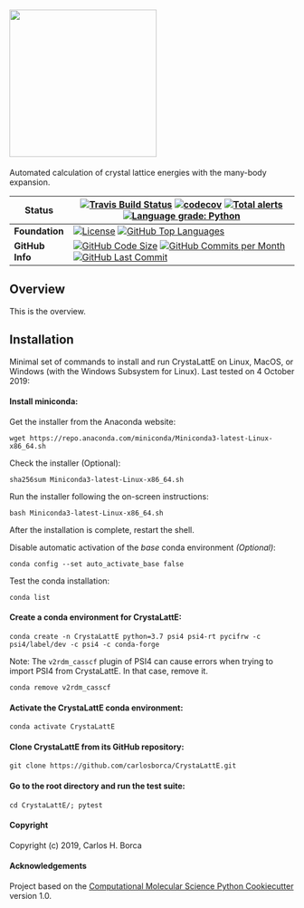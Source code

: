# <img align="center" src="https://github.com/carlosborca/CrystaLattE/blob/master/media/logo/Logo.png" height=260>

Automated calculation of crystal lattice energies with the many-body expansion.

| **Status** | [![Travis Build Status](https://travis-ci.com/carlosborca/CrystaLattE.svg?branch=master)](https://travis-ci.org/carlosborca/CrystaLattE) [![codecov](https://codecov.io/gh/carlosborca/CrystaLattE/branch/master/graph/badge.svg)](https://codecov.io/gh/carlosborca/CrystaLattE/branch/master) [![Total alerts](https://img.shields.io/lgtm/alerts/g/carlosborca/CrystaLattE.svg?logo=lgtm&logoWidth=18)](https://lgtm.com/projects/g/carlosborca/CrystaLattE/alerts/) [![Language grade: Python](https://img.shields.io/lgtm/grade/python/g/carlosborca/CrystaLattE.svg?logo=lgtm&logoWidth=18)](https://lgtm.com/projects/g/carlosborca/CrystaLattE/context:python) |
|-------------|-------------|
| **Foundation** | [![License](https://img.shields.io/github/license/carlosborca/CrystaLattE.svg)](https://opensource.org/licenses/LGPL-3.0) [![GitHub Top Languages](https://img.shields.io/github/languages/top/carlosborca/CrystaLattE)](https://github.com/carlosborca/CrystaLattE/) |
| **GitHub Info** | [![GitHub Code Size](https://img.shields.io/github/languages/code-size/carlosborca/CrystaLattE)](https://github.com/carlosborca/CrystaLattE/) [![GitHub Commits per Month](https://img.shields.io/github/commit-activity/m/carlosborca/CrystaLattE)](https://github.com/carlosborca/CrystaLattE/) [![GitHub Last Commit](https://img.shields.io/github/last-commit/carlosborca/CrystaLattE)](https://github.com/carlosborca/CrystaLattE/) |

## Overview

This is the overview.

## Installation

Minimal set of commands to install and run CrystaLattE on Linux, MacOS, or Windows (with the Windows Subsystem for Linux). Last tested on 4 October 2019:

#### Install miniconda:

Get the installer from the Anaconda website:

```
wget https://repo.anaconda.com/miniconda/Miniconda3-latest-Linux-x86_64.sh
```

Check the installer (Optional):

```
sha256sum Miniconda3-latest-Linux-x86_64.sh
```

Run the installer following the on-screen instructions:

```
bash Miniconda3-latest-Linux-x86_64.sh
```

After the installation is complete, restart the shell.

Disable automatic activation of the _base_ conda environment _(Optional)_:

```
conda config --set auto_activate_base false
```

Test the conda installation:

```
conda list
```

#### Create a conda environment for CrystaLattE:

```
conda create -n CrystaLattE python=3.7 psi4 psi4-rt pycifrw -c psi4/label/dev -c psi4 -c conda-forge
```

Note: The `v2rdm_casscf` plugin of PSI4 can cause errors when trying to import PSI4 from CrystaLattE. In that case, remove it.

```
conda remove v2rdm_casscf
```

#### Activate the CrystaLattE conda environment:

```
conda activate CrystaLattE
```

#### Clone CrystaLattE from its GitHub repository:

```
git clone https://github.com/carlosborca/CrystaLattE.git
```

#### Go to the root directory and run the test suite:

```
cd CrystaLattE/; pytest
```


#### Copyright

Copyright (c) 2019, Carlos H. Borca


#### Acknowledgements
 
Project based on the 
[Computational Molecular Science Python Cookiecutter](https://github.com/molssi/cookiecutter-cms) version 1.0.
